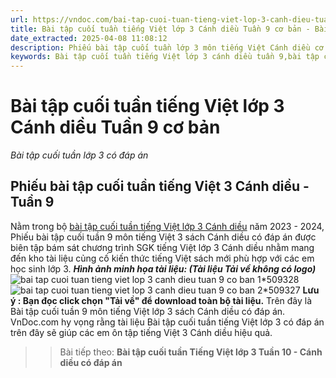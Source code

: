 ```yaml
---
url: https://vndoc.com/bai-tap-cuoi-tuan-tieng-viet-lop-3-canh-dieu-tuan-9-co-ban-306381
title: Bài tập cuối tuần tiếng Việt lớp 3 Cánh diều Tuần 9 cơ bản - Bài tập cuối tuần lớp 3 có đáp án - VnDoc.com
date_extracted: 2025-04-08 11:08:12
description: Phiếu bài tập cuối tuần lớp 3 môn tiếng Việt Cánh diều cơ bản - Tuần 9 có đáp án giúp các em học sinh ôn tập kiến thức Tiếng Việt 3 sách Cánh diều theo tuần học hiệu quả.
keywords: Bài tập cuối tuần tiếng Việt lớp 3 cánh diều tuần 9,bài tập cuối tuần tiếng việt 3 tuần 9,bài tập cuối tuần môn tiếng việt lớp 3 cánh diều tuần 9,bài tập cuối tuần tiếng việt lớp 3 sách cánh diều tuần 9,bài tập cuối tuần 9 môn tiếng việt lớp 3 cánh diều,bài tập cuối tuần 9 tiếng việt 3 cánh diều,bài tập tiếng việt lớp 3 tuần 9,phiếu bài tập tiếng việt lớp 3 tuần 9,đề tiếng việt lớp 3 tuần 9
---
```


# Bài tập cuối tuần tiếng Việt lớp 3 Cánh diều Tuần 9 cơ bản
 _Bài tập cuối tuần lớp 3 có đáp án_
## Phiếu bài tập cuối tuần tiếng Việt 3 Cánh diều - Tuần 9
Nằm trong bộ [bài tập cuối tuần tiếng Việt lớp 3 Cánh diều](<https://vndoc.com/bai-tap-cuoi-tuan-lop-3-mon-tieng-viet-canh-dieu>) năm 2023 - 2024, Phiếu bài tập cuối tuần 9 môn tiếng Việt 3 sách Cánh diều có đáp án được biên tập bám sát chương trình SGK tiếng Việt lớp 3 Cánh diều nhằm mang đến kho tài liệu củng cố kiến thức tiếng Việt sách mới phù hợp với các em học sinh lớp 3.
_**Hình ảnh minh họa tài liệu: \(Tài liệu Tải về không có logo\)**_
![bai tap cuoi tuan tieng viet lop 3 canh dieu tuan 9 co ban 1*509328](https://i.vdoc.vn/data/image/2023/10/08/bai-tap-cuoi-tuan-tieng-viet-lop-3-canh-dieu-tuan-9-co-ban-1.png)![bai tap cuoi tuan tieng viet lop 3 canh dieu tuan 9 co ban 2*509327](https://i.vdoc.vn/data/image/2023/10/08/bai-tap-cuoi-tuan-tieng-viet-lop-3-canh-dieu-tuan-9-co-ban-2.png)
**Lưu ý : Bạn đọc click chọn "Tải về" để download toàn bộ tài liệu.**
Trên đây là Bài tập cuối tuần 9 môn tiếng Việt lớp 3 sách Cánh diều có đáp án. VnDoc.com hy vọng rằng tài liệu Bài tập cuối tuần tiếng Việt lớp 3 có đáp án trên đây sẽ giúp các em ôn tập tiếng Việt 3 Cánh diều hiệu quả.
>> Bài tiếp theo: **Bài tập cuối tuần Tiếng Việt lớp 3 Tuần 10 - Cánh diều có đáp án**
